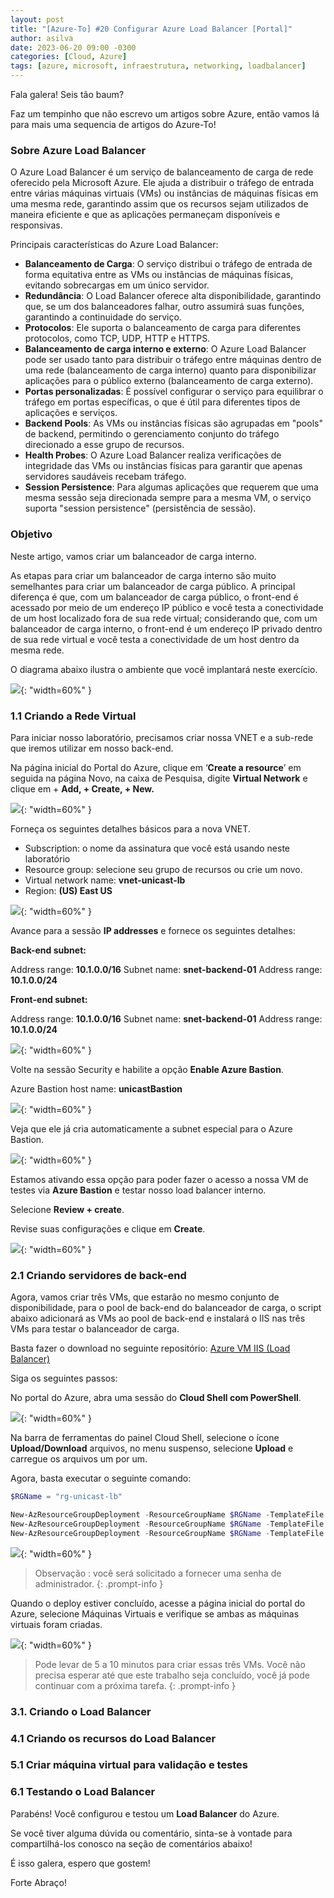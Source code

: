 ```yaml
---
layout: post
title: "[Azure-To] #20 Configurar Azure Load Balancer [Portal]"
author: asilva
date: 2023-06-20 09:00 -0300
categories: [Cloud, Azure]
tags: [azure, microsoft, infraestrutura, networking, loadbalancer]
---
```


Fala galera! Seis tão baum?

Faz um tempinho que não escrevo um artigos sobre Azure, então vamos lá para mais uma sequencia de artigos do Azure-To!

### **Sobre Azure Load Balancer**

O Azure Load Balancer é um serviço de balanceamento de carga de rede oferecido pela Microsoft Azure. Ele ajuda a distribuir o tráfego de entrada entre várias máquinas virtuais (VMs) ou instâncias de máquinas físicas em uma mesma rede, garantindo assim que os recursos sejam utilizados de maneira eficiente e que as aplicações permaneçam disponíveis e responsivas.

Principais características do Azure Load Balancer:

- **Balanceamento de Carga**: O serviço distribui o tráfego de entrada de forma equitativa entre as VMs ou instâncias de máquinas físicas, evitando sobrecargas em um único servidor.
- **Redundância**: O Load Balancer oferece alta disponibilidade, garantindo que, se um dos balanceadores falhar, outro assumirá suas funções, garantindo a continuidade do serviço.
- **Protocolos**: Ele suporta o balanceamento de carga para diferentes protocolos, como TCP, UDP, HTTP e HTTPS.
- **Balanceamento de carga interno e externo**: O Azure Load Balancer pode ser usado tanto para distribuir o tráfego entre máquinas dentro de uma rede (balanceamento de carga interno) quanto para disponibilizar aplicações para o público externo (balanceamento de carga externo).
- **Portas personalizadas**: É possível configurar o serviço para equilibrar o tráfego em portas específicas, o que é útil para diferentes tipos de aplicações e serviços.
- **Backend Pools**: As VMs ou instâncias físicas são agrupadas em "pools" de backend, permitindo o gerenciamento conjunto do tráfego direcionado a esse grupo de recursos.
- **Health Probes**: O Azure Load Balancer realiza verificações de integridade das VMs ou instâncias físicas para garantir que apenas servidores saudáveis recebam tráfego.
- **Session Persistence**: Para algumas aplicações que requerem que uma mesma sessão seja direcionada sempre para a mesma VM, o serviço suporta "session persistence" (persistência de sessão).

### **Objetivo**

Neste artigo, vamos criar um balanceador de carga interno.

As etapas para criar um balanceador de carga interno são muito semelhantes para criar um balanceador de carga público. A principal diferença é que, com um balanceador de carga público, o front-end é acessado por meio de um endereço IP público e você testa a conectividade de um host localizado fora de sua rede virtual; considerando que, com um balanceador de carga interno, o front-end é um endereço IP privado dentro de sua rede virtual e você testa a conectividade de um host dentro da mesma rede.

O diagrama abaixo ilustra o ambiente que você implantará neste exercício.

![](/assets/img/71/lb01.png){: "width=60%" }

### **1.1 Criando a Rede Virtual**

Para iniciar nosso laboratório, precisamos criar nossa VNET e a sub-rede que iremos utilizar em nosso back-end.

Na página inicial do Portal do Azure, clique em ‘**Create a resource**’ em seguida na página Novo, na caixa de Pesquisa, digite **Virtual Network** e clique em + **Add, + Create, + New.**

![](/assets/img/71/lb02.png){: "width=60%" }

Forneça os seguintes detalhes básicos para a nova VNET.

- Subscription: o nome da assinatura que você está usando neste laboratório
- Resource group: selecione seu grupo de recursos ou crie um novo.
- Virtual network name: **vnet-unicast-lb**
- Region: **(US) East US**

![](/assets/img/71/lb03.png){: "width=60%" }

Avance para a sessão **IP addresses** e fornece os seguintes detalhes:

**Back-end subnet:**

Address range: **10.1.0.0/16**
Subnet name: **snet-backend-01**
Address range: **10.1.0.0/24**

**Front-end subnet:**

Address range: **10.1.0.0/16**
Subnet name: **snet-backend-01**
Address range: **10.1.0.0/24**

![](/assets/img/71/lb04.png){: "width=60%" }

Volte na sessão Security e habilite a opção **Enable Azure Bastion**.

Azure Bastion host name: **unicastBastion**

![](/assets/img/71/lb05.png){: "width=60%" }

Veja que ele já cria automaticamente a subnet especial para o Azure Bastion.

![](/assets/img/71/lb06.png){: "width=60%" }

Estamos ativando essa opção para poder fazer o acesso a nossa VM de testes via **Azure Bastion** e testar nosso load balancer interno.

Selecione **Review + create**.

Revise suas configurações e clique em **Create**.

![](/assets/img/71/lb07.png){: "width=60%" }

### **2.1 Criando servidores de back-end**

Agora, vamos criar três VMs, que estarão no mesmo conjunto de disponibilidade, para o pool de back-end do balanceador de carga, o script abaixo adicionará as VMs ao pool de back-end e instalará o IIS nas três VMs para testar o balanceador de carga.

Basta fazer o download no seguinte repositório: <a href="https://github.com/asilvajunior/azure-script-tools/tree/main/Azure%20VM%20IIS%20(Load%20Balancer)%20" target="_blank"> Azure VM IIS (Load Balancer)</a>

Siga os seguintes passos:

No portal do Azure, abra uma sessão do **Cloud Shell com PowerShell**.

![](/assets/img/71/lb08.png){: "width=60%" }

Na barra de ferramentas do painel Cloud Shell, selecione o ícone **Upload/Download**  arquivos, no menu suspenso, selecione **Upload** e carregue os arquivos um por um.

Agora, basta executar o seguinte comando:

````powershell
$RGName = "rg-unicast-lb"

New-AzResourceGroupDeployment -ResourceGroupName $RGName -TemplateFile 01_az_backend.json -TemplateParameterFile 02_az_backend.parameters_vm1.json
New-AzResourceGroupDeployment -ResourceGroupName $RGName -TemplateFile 01_az_backend.json -TemplateParameterFile 03_az_backend.parameters_vm2.json
New-AzResourceGroupDeployment -ResourceGroupName $RGName -TemplateFile 01_az_backend.json -TemplateParameterFile 04_az_backend.parameters_vm3.json
````

![](/assets/img/71/lb09.png){: "width=60%" }

>Observação : você será solicitado a fornecer uma senha de administrador.
{: .prompt-info }

Quando o deploy estiver concluído, acesse a página inicial do portal do Azure, selecione Máquinas Virtuais e verifique se ambas as máquinas virtuais foram criadas.

![](/assets/img/71/lb10.png){: "width=60%" }

>Pode levar de 5 a 10 minutos para criar essas três VMs. Você não precisa esperar até que este trabalho seja concluído, você já pode continuar com a próxima tarefa.
{: .prompt-info }

### **3.1. Criando o Load Balancer**



### **4.1 Criando os recursos do Load Balancer**



### **5.1 Criar máquina virtual para validação e testes**



### **6.1 Testando o Load Balancer**






Parabéns! Você configurou e testou um **Load Balancer** do Azure.

Se você tiver alguma dúvida ou comentário, sinta-se à vontade para compartilhá-los conosco na seção de comentários abaixo!

É isso galera, espero que gostem!

Forte Abraço!
